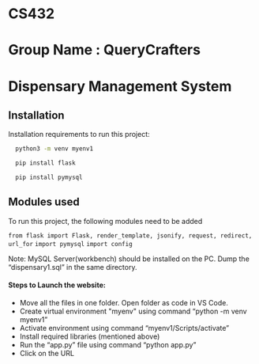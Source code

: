 # CS432
# Group Name : QueryCrafters
# Dispensary Management System

## Installation

Installation requirements to run this project:

```bash
  python3 -m venv myenv1
```
```bash
  pip install flask
```
```bash
  pip install pymysql
```

    
## Modules used

To run this project, the following modules need to be added

`from flask import Flask, render_template, jsonify, request, redirect, url_for`
`import pymysql`
`import config`


Note: MySQL Server(workbench) should be installed on the PC. Dump the “dispensary1.sql” in the same directory.



#### Steps to Launch the website:


- Move all the files in one folder. Open folder as code in VS Code.
- Create virtual environment "myenv" using command “python -m venv myenv1”
- Activate environment using command “myenv1/Scripts/activate”
- Install required libraries (mentioned above)
- Run the “app.py” file using command “python app.py”
- Click on the URL 

